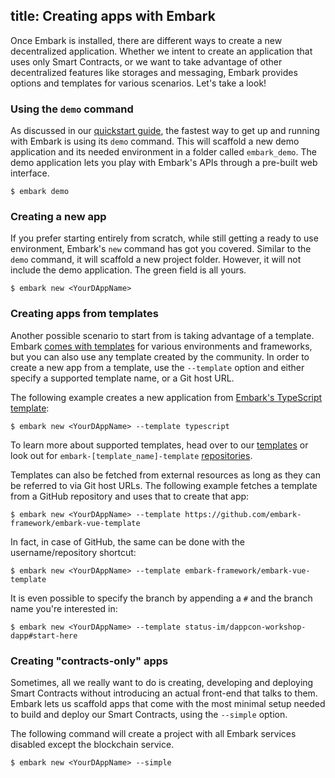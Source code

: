 title: Creating apps with Embark
---

Once Embark is installed, there are different ways to create a new decentralized application. Whether we intent to create an application that uses only Smart Contracts, or we want to take advantage of other decentralized features like storages and messaging, Embark provides options and templates for various scenarios. Let's take a look!

### Using the `demo` command

As discussed in our [quickstart guide](quick-start.html), the fastest way to get up and running with Embark is using its `demo` command. This will scaffold a new demo application and its needed environment in a folder called `embark_demo`. The demo application lets you play with Embark's APIs through a pre-built web interface.

<pre><code class="shell">$ embark demo</code></pre>

### Creating a new app

If you prefer starting entirely from scratch, while still getting a ready to use environment, Embark's `new` command has got you covered. Similar to the `demo` command, it will scaffold a new project folder. However, it will not include the demo application. The green field is all yours.

<pre><code class="shell">$ embark new &lt;YourDAppName&gt;</code></pre>

### Creating apps from templates

Another possible scenario to start from is taking advantage of a template. Embark [comes with templates](/templates) for various environments and frameworks, but you can also use any template created by the community. In order to create a new app from a template, use the `--template` option and either specify a supported template name, or a Git host URL.

The following example creates a new application from [Embark's TypeScript template](https://github.com/embark-framework/embark-typescript-template):

<pre><code class="shell">$ embark new &lt;YourDAppName&gt; --template typescript</code></pre>

To learn more about supported templates, head over to our [templates](/templates) or look out for `embark-[template_name]-template` [repositories](https://github.com/embark-framework?utf8=%E2%9C%93&q=template&type=&language=). 

Templates can also be fetched from external resources as long as they can be referred to via Git host URLs. The following example fetches a template from a GitHub repository and uses that to create that app:

<pre><code class="shell">$ embark new &lt;YourDAppName&gt; --template https://github.com/embark-framework/embark-vue-template</code></pre>

In fact, in case of GitHub, the same can be done with the username/repository shortcut:

<pre><code class="shell">$ embark new &lt;YourDAppName&gt; --template embark-framework/embark-vue-template</code></pre>

It is even possible to specify the branch by appending a `#` and the branch name you're interested in:

<pre><code class="shell">$ embark new &lt;YourDAppName&gt; --template status-im/dappcon-workshop-dapp#start-here</code></pre>

### Creating "contracts-only" apps

Sometimes, all we really want to do is creating, developing and deploying Smart Contracts without introducing an actual front-end that talks to them. Embark lets us scaffold apps that come with the most minimal setup needed to build and deploy our Smart Contracts, using the `--simple` option.

The following command will create a project with all Embark services disabled except the blockchain service.

<pre><code class="shell">$ embark new &lt;YourDAppName&gt; --simple</code></pre>
